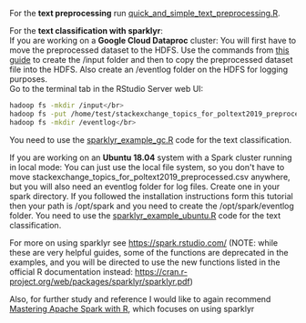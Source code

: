 For the <b>text preprocessing</b> run <a href="https://github.com/zkpti/poltext2019-sparktutorial/blob/master/R_code/quick_and_simple_text_preprocessing.R">quick_and_simple_text_preprocessing.R</a>.

For the <b>text classification with sparklyr</b>:</br>
If you are working on a <b>Google Cloud Dataproc</b> cluster:
You will first have to move the preprocessed dataset to the HDFS. Use the commands from <a href="https://github.com/zkpti/poltext2019-sparktutorial/blob/master/presentation_materials/Hadoop_HDFS_basic_commands">this guide</a> to create the /input folder and then to copy the preprocessed dataset file into the HDFS.
Also create an /eventlog folder on the HDFS for logging purposes.</br>
Go to the terminal tab in the RStudio Server web UI:</br>
```sh
hadoop fs -mkdir /input</br>
hadoop fs -put /home/test/stackexchange_topics_for_poltext2019_preprocessed.csv /input</br>
hadoop fs -mkdir /eventlog</br>
```
You need to use the <a href="https://github.com/zkpti/poltext2019-sparktutorial/blob/master/R_code/sparklyr_example_gc.R">sparklyr_example_gc.R</a> code for the text classification.

If you are working on an <b>Ubuntu 18.04</b> system with a Spark cluster running in local mode:
You can just use the local file system, so you don't have to move stackexchange_topics_for_poltext2019_preprocessed.csv anywhere, but you will also need an eventlog folder for log files. Create one in your spark directory. If you followed the installation instructions form this tutorial then your path is /opt/spark and you need to create the /opt/spark/eventlog folder.
You need to use the <a href="https://github.com/zkpti/poltext2019-sparktutorial/blob/master/R_code/sparklyr_example_ubuntu.R">sparklyr_example_ubuntu.R</a> code for the text classification.

For more on using sparklyr see https://spark.rstudio.com/ (NOTE: while these are very helpful guides, some of the functions are deprecated in the examples, and you will be directed to use the new functions listed in the official R documentation instead: https://cran.r-project.org/web/packages/sparklyr/sparklyr.pdf)

Also, for further study and reference I would like to again recommend <a href="https://therinspark.com/">Mastering Apache Spark with R</a>, which focuses on using sparklyr
